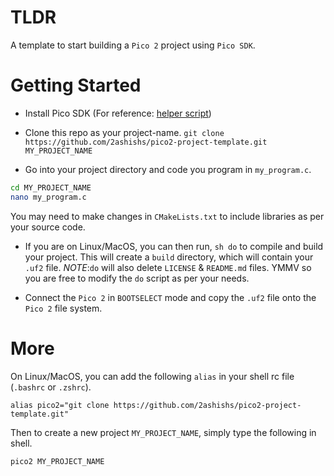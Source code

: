 # TLDR
A template to start building a `Pico 2` project using `Pico SDK`.

# Getting Started
- Install Pico SDK (For reference: [helper script](https://github.com/2ashishs/pico-setup-ubuntu))

- Clone this repo as your project-name.
`git clone https://github.com/2ashishs/pico2-project-template.git MY_PROJECT_NAME`

- Go into your project directory and code you program in `my_program.c`.
```sh
cd MY_PROJECT_NAME
nano my_program.c
```
You may need to make changes in `CMakeLists.txt` to include libraries as per your source code.

- If you are on Linux/MacOS, you can then run, `sh do` to compile and build your project. This will create a `build` directory, which will contain your `.uf2` file. 
*NOTE*:`do` will also delete `LICENSE` & `README.md` files. YMMV so you are free to modify the `do` script as per your needs.

- Connect the `Pico 2` in `BOOTSELECT` mode and copy the `.uf2` file onto the `Pico 2` file system.

# More
On Linux/MacOS, you can add the following `alias` in your shell rc file (`.bashrc` or `.zshrc`).

`alias pico2="git clone https://github.com/2ashishs/pico2-project-template.git"`

Then to create a new project `MY_PROJECT_NAME`, simply type the following in shell.

`pico2 MY_PROJECT_NAME`
